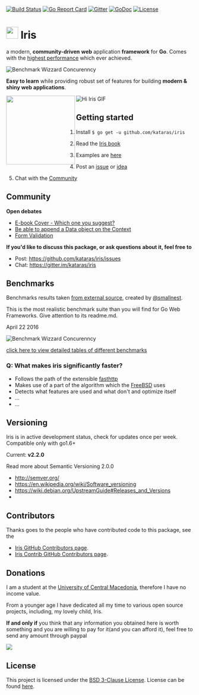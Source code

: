  [![Build Status](https://travis-ci.org/kataras/iris.svg?branch=development&style=flat-square)](https://travis-ci.org/kataras/iris)
[![Go Report Card](https://goreportcard.com/badge/github.com/kataras/iris?style=flat-square)](https://goreportcard.com/report/github.com/kataras/iris)
[![Gitter](https://badges.gitter.im/Join%20Chat.svg)](https://gitter.im/kataras/iris?utm_source=badge&utm_medium=badge&utm_campaign=pr-badge)
[![GoDoc](https://godoc.org/github.com/kataras/iris?status.svg)](https://godoc.org/github.com/kataras/iris)
[![License](https://img.shields.io/badge/license-BSD3-blue.svg?style=flat-square)](LICENSE)

<img width="32" src="http://kataras.github.io/iris/assets/56e4b048f1ee49764ddd78fe_iris_favicon.ico"> Iris
===========================


a modern, **community-driven** **web** application **framework** for **Go**. Comes with the [highest performance](#benchmarks) which ever achieved.

![Benchmark Wizzard Concurenncy](http://kataras.github.io/iris/assets/benchmark_all_28April_2016.png)


**Easy to learn** while providing robust set of features for building **modern & shiny web applications**.

<a href="https://www.gitbook.com/read/book/kataras/iris"><img align="left" width="185" src="https://raw.githubusercontent.com/kataras/iris/gh-pages/assets/book/cover_1.png"></a>

![Hi Iris GIF](http://kataras.github.io/iris/assets/hi_iris_may.gif)

## Getting started

1. Install `$ go get -u github.com/kataras/iris`

2. Read the [Iris book](https://www.gitbook.com/book/kataras/iris/details)

3. Examples are [here](https://github.com/iris-contrib/examples)

4. Post an [issue](https://github.com/kataras/iris/issues) or [idea](https://github.com/kataras/iris/issues)

5. Chat with the [Community](https://gitter.im/kataras/iris)

## Community

**Open debates**

 - [E-book Cover - Which one you suggest?](https://github.com/kataras/iris/issues/67)
 - [Be able to append a Data object on the Context](https://github.com/kataras/iris/issues/72)
 - [Form Validation](https://github.com/kataras/iris/issues/84)

**If you'd like to discuss this package, or ask questions about it, feel free to**

* Post: https://github.com/kataras/iris/issues
* Chat: https://gitter.im/kataras/iris




## Benchmarks


Benchmarks results taken [from external source](https://github.com/smallnest/go-web-framework-benchmark), created by [@smallnest](https://github.com/smallnest).

This is the most realistic benchmark suite than you will find for Go Web Frameworks. Give attention to its readme.md.

April 22 2016


![Benchmark Wizzard Concurenncy](http://kataras.github.io/iris/assets/benchmark_all_28April_2016.png)

[click here to view detailed tables of different benchmarks](https://github.com/smallnest/go-web-framework-benchmark)


### Q: What makes iris significantly faster?
*    Follows the path of the extensible [fasthttp](https://github.com/valyala/fasthttp)
*    Makes use of a part of the algorithm which the [FreeBSD](https://github.com/freebsd/freebsd) uses
*    Detects what features are used and what don't and optimize itself
*    ...
*    ...

## Versioning
Iris is in active development status, check for updates once per week. Compatible only with go1.6+

Current: **v2.2.0**


Read more about Semantic Versioning 2.0.0

 - http://semver.org/
 - https://en.wikipedia.org/wiki/Software_versioning
 - https://wiki.debian.org/UpstreamGuide#Releases_and_Versions
 -
## Contributors

Thanks goes to the people who have contributed code to this package, see the

- [Iris GitHub Contributors page](https://github.com/kataras/iris/graphs/contributors).
- [Iris Contrib GitHub Contributors page](https://github.com/orgs/iris-contrib/people).



## Donations

I am a student at the [University of Central Macedonia](http://teiser.gr/), therefore I have no income value.

From a younger age I have dedicated all my time to various open source projects, including, my lovely child, Iris.

**If and only if** you think that any information you obtained here is worth something  and you are willing to pay for it(and you can afford it),  feel free to send any amount through paypal

[![](https://www.paypalobjects.com/en_US/i/btn/btn_donateCC_LG.gif)](https://www.paypal.com/cgi-bin/webscr?cmd=_donations&business=makis%40ideopod%2ecom&lc=GR&item_name=Iris%20web%20framework&item_number=iriswebframeworkdonationid2016&amount=2%2e00&currency_code=EUR&bn=PP%2dDonationsBF%3abtn_donateCC_LG%2egif%3aNonHosted)

## License

This project is licensed under the [BSD 3-Clause License](https://opensource.org/licenses/BSD-3-Clause).
License can be found [here](https://github.com/kataras/iris/blob/master/LICENSE).

